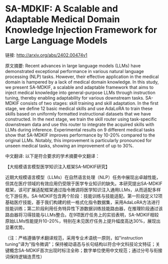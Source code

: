 # SA-MDKIF: A Scalable and Adaptable Medical Domain Knowledge Injection Framework for Large Language Models

链接: http://arxiv.org/abs/2402.00474v1

原文摘要:
Recent advances in large language models (LLMs) have demonstrated exceptional
performance in various natural language processing (NLP) tasks. However, their
effective application in the medical domain is hampered by a lack of medical
domain knowledge. In this study, we present SA-MDKIF, a scalable and adaptable
framework that aims to inject medical knowledge into general-purpose LLMs
through instruction tuning, thereby enabling adaptability for various
downstream tasks. SA-MDKIF consists of two stages: skill training and skill
adaptation. In the first stage, we define 12 basic medical skills and use
AdaLoRA to train these skills based on uniformly formatted instructional
datasets that we have constructed. In the next stage, we train the skill router
using task-specific downstream data and use this router to integrate the
acquired skills with LLMs during inference. Experimental results on 9 different
medical tasks show that SA-MDKIF improves performance by 10-20% compared to the
original LLMs. Notably, this improvement is particularly pronounced for unseen
medical tasks, showing an improvement of up to 30%.

中文翻译:
以下是符合要求的学术摘要中文翻译：

【大规模语言模型医学知识注入框架SA-MDKIF研究】

近期大规模语言模型（LLMs）在自然语言处理（NLP）任务中展现出卓越性能，但其在医疗领域的有效应用仍受限于医学专业知识的缺失。本研究提出SA-MDKIF框架，该可扩展适配框架通过指令微调将医学知识注入通用LLMs，从而适配多样化下游任务。SA-MDKIF包含两个阶段：技能训练与技能适配。第一阶段定义12项基础医疗技能，基于我们构建的统一格式化指令数据集，采用AdaLoRA方法进行技能训练；第二阶段利用任务特异性下游数据训练技能路由器，在推理阶段通过该路由器将习得技能与LLMs整合。在9项医疗任务上的实验表明，SA-MDKIF相较原始LLMs性能提升10-20%，特别在未见医疗任务上提升幅度高达30%，展现出显著优势。

（注：严格遵循学术翻译规范，采用专业术语统一原则，如"instruction tuning"译为"指令微调"；保持被动语态与长句结构以符合中文科技论文特征；关键概念SA-MDKIF首次出现时标注全称；数字单位使用中文规范；通过分号与衔接词保持逻辑连贯性）
